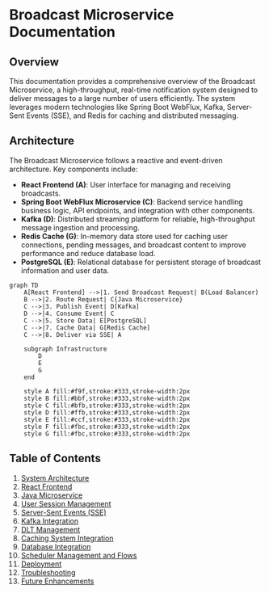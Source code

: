 # Broadcast Microservice Documentation

## Overview
This documentation provides a comprehensive overview of the Broadcast Microservice, a high-throughput, real-time notification system designed to deliver messages to a large number of users efficiently. The system leverages modern technologies like Spring Boot WebFlux, Kafka, Server-Sent Events (SSE), and Redis for caching and distributed messaging.

## Architecture
The Broadcast Microservice follows a reactive and event-driven architecture. Key components include:

- **React Frontend (A)**: User interface for managing and receiving broadcasts.
- **Spring Boot WebFlux Microservice (C)**: Backend service handling business logic, API endpoints, and integration with other components.
- **Kafka (D)**: Distributed streaming platform for reliable, high-throughput message ingestion and processing.
- **Redis Cache (G)**: In-memory data store used for caching user connections, pending messages, and broadcast content to improve performance and reduce database load.
- **PostgreSQL (E)**: Relational database for persistent storage of broadcast information and user data.

```mermaid
graph TD
    A[React Frontend] -->|1. Send Broadcast Request| B(Load Balancer)
    B -->|2. Route Request| C{Java Microservice}
    C -->|3. Publish Event| D[Kafka]
    D -->|4. Consume Event| C
    C -->|5. Store Data| E[PostgreSQL]
    C -->|7. Cache Data| G[Redis Cache]
    C -->|8. Deliver via SSE| A

    subgraph Infrastructure
        D
        E
        G
    end

    style A fill:#f9f,stroke:#333,stroke-width:2px
    style B fill:#bbf,stroke:#333,stroke-width:2px
    style C fill:#bfb,stroke:#333,stroke-width:2px
    style D fill:#ffb,stroke:#333,stroke-width:2px
    style E fill:#ccf,stroke:#333,stroke-width:2px
    style F fill:#fbc,stroke:#333,stroke-width:2px
    style G fill:#fbc,stroke:#333,stroke-width:2px
```

## Table of Contents
1. [System Architecture](01_system_architecture.md)
2. [React Frontend](02_react_frontend.md)
3. [Java Microservice](03_java_microservice.md)
4. [User Session Management](04_user_session_management.md)
5. [Server-Sent Events (SSE)](05_server_sent_events.md)
6. [Kafka Integration](06_kafka_integration.md)
7. [DLT Management](07_dlt_management.md)
8. [Caching System Integration](08_caching_integration.md)
9. [Database Integration](09_database_integration.md)
10. [Scheduler Management and Flows](10_scheduler_flow.md)
11. [Deployment](11_deployment.md)
12. [Troubleshooting](12_troubleshooting.md)
13. [Future Enhancements](13_future_enhancements.md)

